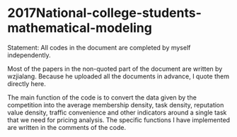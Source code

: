 # 2017National-college-students-mathematical-modeling

Statement: All codes in the document are completed by myself independently.

Most of the papers in the non-quoted part of the document are written by wzjialang. Because he uploaded all the documents in advance, I quote them directly here.

The main function of the code is to convert the data given by the competition into the average membership density, task density, reputation value density, traffic convenience and other indicators around a single task that we need for pricing analysis. The specific functions I have implemented are written in the comments of the code.


